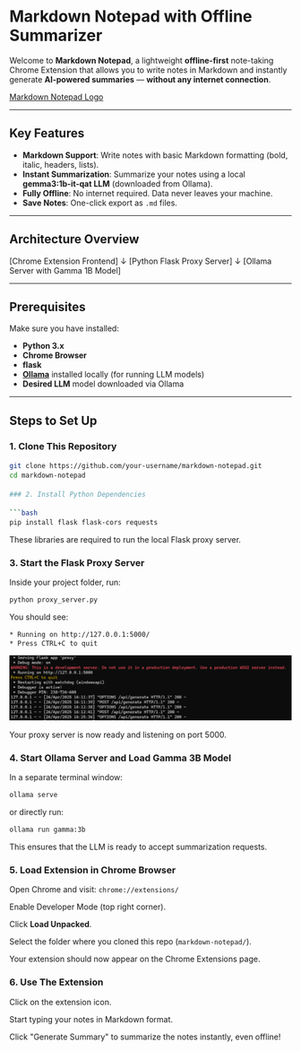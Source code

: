 # Markdown Notepad with Offline Summarizer

Welcome to **Markdown Notepad**, a lightweight **offline-first** note-taking Chrome Extension that allows you to write notes in Markdown and instantly generate **AI-powered summaries** — **without any internet connection**.

[Markdown Notepad Logo](icon.png)

---

## Key Features

-  **Markdown Support**: Write notes with basic Markdown formatting (bold, italic, headers, lists).
-  **Instant Summarization**: Summarize your notes using a local **gemma3:1b-it-qat LLM** (downloaded from Ollama).
-  **Fully Offline**:  No internet required. Data never leaves your machine.
-  **Save Notes**: One-click export as `.md` files.


---

## Architecture Overview

[Chrome Extension Frontend]
       ↓
[Python Flask Proxy Server]
       ↓
[Ollama Server with Gamma 1B Model]

---

##  Prerequisites

Make sure you have installed:

- **Python 3.x**
- **Chrome Browser**
- **flask**
- **[Ollama](https://ollama.com/)** installed locally (for running LLM models)
- **Desired LLM** model downloaded via Ollama

---

## Steps to Set Up

### 1. Clone This Repository

```bash
git clone https://github.com/your-username/markdown-notepad.git
cd markdown-notepad

### 2. Install Python Dependencies

```bash
pip install flask flask-cors requests
```

These libraries are required to run the local Flask proxy server.

### 3. Start the Flask Proxy Server

Inside your project folder, run:

```bash
python proxy_server.py
```

You should see:

```plaintext
* Running on http://127.0.0.1:5000/ 
* Press CTRL+C to quit
```
![alt text](image.png)

 Your proxy server is now ready and listening on port 5000.

### 4. Start Ollama Server and Load Gamma 3B Model

In a separate terminal window:

```bash
ollama serve
```

or directly run:

```bash
ollama run gamma:3b
```

 This ensures that the LLM is ready to accept summarization requests.

### 5. Load Extension in Chrome Browser

Open Chrome and visit: `chrome://extensions/`

Enable Developer Mode (top right corner).

Click **Load Unpacked**.

Select the folder where you cloned this repo (`markdown-notepad/`).

 Your extension should now appear on the Chrome Extensions page.

### 6. Use The Extension

Click on the extension icon.

Start typing your notes in Markdown format.

Click "Generate Summary" to summarize the notes instantly, even offline!

